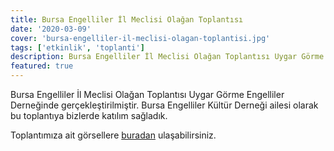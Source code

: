 ```yaml
---
title: Bursa Engelliler İl Meclisi Olağan Toplantısı
date: '2020-03-09'
cover: 'bursa-engelliler-il-meclisi-olagan-toplantisi.jpg'
tags: ['etkinlik', 'toplanti']
description: Bursa Engelliler İl Meclisi Olağan Toplantısı Uygar Görme Engelliler Derneğinde gerçekleştirilmiştir.
featured: true
---
```


Bursa Engelliler İl Meclisi Olağan Toplantısı Uygar Görme Engelliler Derneğinde gerçekleştirilmiştir. Bursa Engelliler Kültür Derneği ailesi olarak bu toplantıya bizlerde katılım sağladık.

Toplantımıza ait görsellere <a href="https://photos.app.goo.gl/LB4pd6Lkm9HVk9s19" target="_blank" rel="noopener noreferrer">buradan</a> ulaşabilirsiniz.
